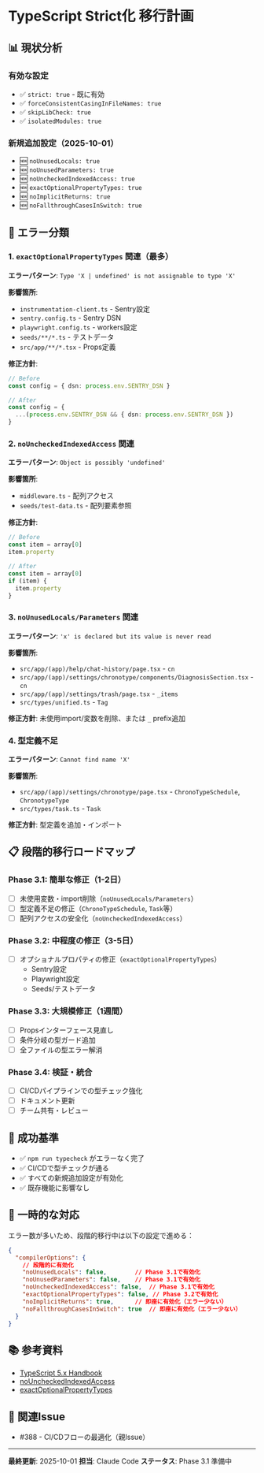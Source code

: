 # TypeScript Strict化 移行計画

## 📊 現状分析

### 有効な設定
- ✅ `strict: true` - 既に有効
- ✅ `forceConsistentCasingInFileNames: true`
- ✅ `skipLibCheck: true`
- ✅ `isolatedModules: true`

### 新規追加設定（2025-10-01）
- 🆕 `noUnusedLocals: true`
- 🆕 `noUnusedParameters: true`
- 🆕 `noUncheckedIndexedAccess: true`
- 🆕 `exactOptionalPropertyTypes: true`
- 🆕 `noImplicitReturns: true`
- 🆕 `noFallthroughCasesInSwitch: true`

## 🚨 エラー分類

### 1. `exactOptionalPropertyTypes` 関連（最多）
**エラーパターン**: `Type 'X | undefined' is not assignable to type 'X'`

**影響箇所**:
- `instrumentation-client.ts` - Sentry設定
- `sentry.config.ts` - Sentry DSN
- `playwright.config.ts` - workers設定
- `seeds/**/*.ts` - テストデータ
- `src/app/**/*.tsx` - Props定義

**修正方針**:
```typescript
// Before
const config = { dsn: process.env.SENTRY_DSN }

// After
const config = {
  ...(process.env.SENTRY_DSN && { dsn: process.env.SENTRY_DSN })
}
```

### 2. `noUncheckedIndexedAccess` 関連
**エラーパターン**: `Object is possibly 'undefined'`

**影響箇所**:
- `middleware.ts` - 配列アクセス
- `seeds/test-data.ts` - 配列要素参照

**修正方針**:
```typescript
// Before
const item = array[0]
item.property

// After
const item = array[0]
if (item) {
  item.property
}
```

### 3. `noUnusedLocals/Parameters` 関連
**エラーパターン**: `'x' is declared but its value is never read`

**影響箇所**:
- `src/app/(app)/help/chat-history/page.tsx` - `cn`
- `src/app/(app)/settings/chronotype/components/DiagnosisSection.tsx` - `cn`
- `src/app/(app)/settings/trash/page.tsx` - `_items`
- `src/types/unified.ts` - `Tag`

**修正方針**: 未使用import/変数を削除、または `_` prefix追加

### 4. 型定義不足
**エラーパターン**: `Cannot find name 'X'`

**影響箇所**:
- `src/app/(app)/settings/chronotype/page.tsx` - `ChronoTypeSchedule`, `ChronotypeType`
- `src/types/task.ts` - `Task`

**修正方針**: 型定義を追加・インポート

## 📋 段階的移行ロードマップ

### Phase 3.1: 簡単な修正（1-2日）
- [ ] 未使用変数・import削除（`noUnusedLocals/Parameters`）
- [ ] 型定義不足の修正（`ChronoTypeSchedule`, `Task`等）
- [ ] 配列アクセスの安全化（`noUncheckedIndexedAccess`）

### Phase 3.2: 中程度の修正（3-5日）
- [ ] オプショナルプロパティの修正（`exactOptionalPropertyTypes`）
  - Sentry設定
  - Playwright設定
  - Seeds/テストデータ

### Phase 3.3: 大規模修正（1週間）
- [ ] Propsインターフェース見直し
- [ ] 条件分岐の型ガード追加
- [ ] 全ファイルの型エラー解消

### Phase 3.4: 検証・統合
- [ ] CI/CDパイプラインでの型チェック強化
- [ ] ドキュメント更新
- [ ] チーム共有・レビュー

## 🎯 成功基準

- ✅ `npm run typecheck` がエラーなく完了
- ✅ CI/CDで型チェックが通る
- ✅ すべての新規追加設定が有効化
- ✅ 既存機能に影響なし

## 🔧 一時的な対応

エラー数が多いため、段階的移行中は以下の設定で進める：

```json
{
  "compilerOptions": {
    // 段階的に有効化
    "noUnusedLocals": false,        // Phase 3.1で有効化
    "noUnusedParameters": false,    // Phase 3.1で有効化
    "noUncheckedIndexedAccess": false,  // Phase 3.1で有効化
    "exactOptionalPropertyTypes": false, // Phase 3.2で有効化
    "noImplicitReturns": true,      // 即座に有効化（エラー少ない）
    "noFallthroughCasesInSwitch": true  // 即座に有効化（エラー少ない）
  }
}
```

## 📚 参考資料

- [TypeScript 5.x Handbook](https://www.typescriptlang.org/docs/handbook/intro.html)
- [noUncheckedIndexedAccess](https://www.typescriptlang.org/tsconfig#noUncheckedIndexedAccess)
- [exactOptionalPropertyTypes](https://www.typescriptlang.org/tsconfig#exactOptionalPropertyTypes)

## 📝 関連Issue

- #388 - CI/CDフローの最適化（親Issue）

---
**最終更新**: 2025-10-01
**担当**: Claude Code
**ステータス**: Phase 3.1 準備中
